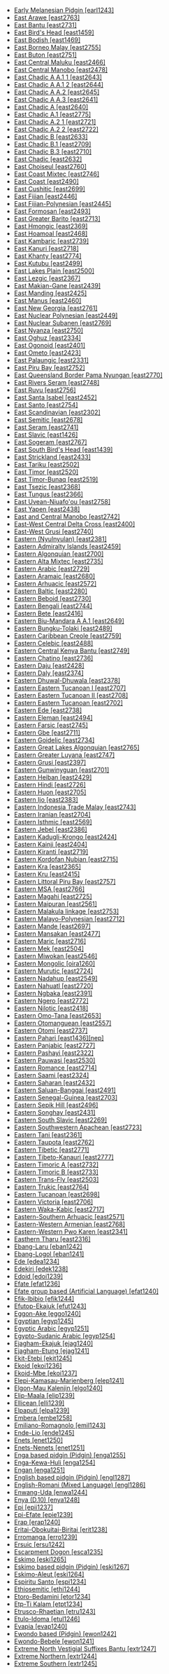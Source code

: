 - [Early Melanesian Pidgin [earl1243]](tree/indo1319/germ1287/nort3152/west2793/nort3175/angl1264/angl1265/merc1242/macr1271/paci1280/earl1243/earl1243.ini)
- [East Arawe [east2763]](tree/aust1307/nucl1752/mala1545/cent2237/east2712/ocea1241/west2818/nort3206/nger1241/viti1243/sout2874/araw1269/araw1283/east2763/east2763.ini)
- [East Bantu [east2731]](tree/atla1278/volt1241/benu1247/bant1294/sout3152/narr1281/east2731/east2731.ini)
- [East Bird's Head [east1459]](tree/east1459/east1459.ini)
- [East Bodish [east1469]](tree/sino1245/bodi1256/bodi1257/tsha1246/east1469/east1469.ini)
- [East Borneo Malay [east2755]](tree/aust1307/nucl1752/mala1545/mala1536/nort3170/mala1538/nucl1733/born1255/sout3190/east2755/east2755.ini)
- [East Buton [east2751]](tree/aust1307/nucl1752/mala1545/cele1242/east2488/sout2928/muna1246/nucl1573/buto1237/east2751/east2751.ini)
- [East Central Maluku [east2466]](tree/aust1307/nucl1752/mala1545/cent2237/cent2245/cent2254/east2466/east2466.ini)
- [East Central Manobo [east2478]](tree/aust1307/nucl1752/mala1545/grea1284/mano1276/cent2255/cent2088/east2742/east2478/east2478.ini)
- [East Chadic A A.1 1 [east2643]](tree/afro1255/chad1250/east2632/east2640/east2775/east2643/east2643.ini)
- [East Chadic A A.1 2 [east2644]](tree/afro1255/chad1250/east2632/east2640/east2775/east2644/east2644.ini)
- [East Chadic A A.2 [east2645]](tree/afro1255/chad1250/east2632/east2640/east2645/east2645.ini)
- [East Chadic A A.3 [east2641]](tree/afro1255/chad1250/east2632/east2640/east2641/east2641.ini)
- [East Chadic A [east2640]](tree/afro1255/chad1250/east2632/east2640/east2640.ini)
- [East Chadic A.1 [east2775]](tree/afro1255/chad1250/east2632/east2640/east2775/east2775.ini)
- [East Chadic A.2 1 [east2721]](tree/afro1255/chad1250/east2632/east2640/east2645/east2721/east2721.ini)
- [East Chadic A.2 2 [east2722]](tree/afro1255/chad1250/east2632/east2640/east2645/east2722/east2722.ini)
- [East Chadic B [east2633]](tree/afro1255/chad1250/east2632/east2633/east2633.ini)
- [East Chadic B.1 [east2709]](tree/afro1255/chad1250/east2632/east2633/east2709/east2709.ini)
- [East Chadic B.3 [east2710]](tree/afro1255/chad1250/east2632/east2633/east2710/east2710.ini)
- [East Chadic [east2632]](tree/afro1255/chad1250/east2632/east2632.ini)
- [East Choiseul [east2760]](tree/aust1307/nucl1752/mala1545/cent2237/east2712/ocea1241/west2818/meso1253/newi1242/stge1234/nort3225/choi1242/east2760/east2760.ini)
- [East Coast Mixtec [east2746]](tree/otom1299/east2557/amuz1253/mixt1422/mixt1423/mixt1427/coas1316/east2746/east2746.ini)
- [East Coast [east2490]](tree/aust1307/nucl1752/mala1545/cele1242/east2488/sout2928/bung1268/east2489/east2490/east2490.ini)
- [East Cushitic [east2699]](tree/afro1255/cush1243/east2699/east2699.ini)
- [East Fijian [east2446]](tree/aust1307/nucl1752/mala1545/cent2237/east2712/ocea1241/cent2060/east2445/east2446/east2446.ini)
- [East Fijian-Polynesian [east2445]](tree/aust1307/nucl1752/mala1545/cent2237/east2712/ocea1241/cent2060/east2445/east2445.ini)
- [East Formosan [east2493]](tree/aust1307/nucl1752/east2493/east2493.ini)
- [East Greater Barito [east2713]](tree/aust1307/nucl1752/mala1545/grea1283/east2713/east2713.ini)
- [East Hmongic [east2369]](tree/hmon1336/hmon1337/nucl1714/nucl1720/east2369/east2369.ini)
- [East Hoamoal [east2468]](tree/aust1307/nucl1752/mala1545/cent2237/cent2245/cent2254/east2466/nunu1252/piru1243/west2843/hoam1238/east2468/east2468.ini)
- [East Kambaric [east2739]](tree/atla1278/volt1241/benu1247/kain1275/cent2242/kamb1317/kamb1319/east2739/east2739.ini)
- [East Kanuri [east2718]](tree/saha1256/west2505/kanu1279/kanu1281/east2718/east2718.ini)
- [East Khanty [east2774]](tree/ural1272/khan1279/east2774/east2774.ini)
- [East Kutubu [east2499]](tree/east2499/east2499.ini)
- [East Lakes Plain [east2500]](tree/lake1255/east2500/east2500.ini)
- [East Lezgic [east2367]](tree/nakh1245/dagh1238/lezg1248/nucl1321/east2367/east2367.ini)
- [East Makian-Gane [east2439]](tree/aust1307/nucl1752/mala1545/cent2237/east2712/sout2850/sout3229/raja1255/sout3231/east2439/east2439.ini)
- [East Manding [east2425]](tree/mand1469/west2780/mand1431/cent2047/mand1432/mand1433/mand1434/mand1435/east2425/east2425.ini)
- [East Manus [east2460]](tree/aust1307/nucl1752/mala1545/cent2237/east2712/ocea1241/admi1239/east2459/manu1262/east2460/east2460.ini)
- [East New Georgia [east2761]](tree/aust1307/nucl1752/mala1545/cent2237/east2712/ocea1241/west2818/meso1253/newi1242/stge1234/nort3225/newg1239/east2761/east2761.ini)
- [East Nuclear Polynesian [east2449]](tree/aust1307/nucl1752/mala1545/cent2237/east2712/ocea1241/cent2060/east2445/poly1242/nucl1485/nort3246/solo1260/cent2298/east2449/east2449.ini)
- [East Nuclear Subanen [east2769]](tree/aust1307/nucl1752/mala1545/grea1284/suba1253/nucl1726/east2769/east2769.ini)
- [East Nyanza [east2750]](tree/atla1278/volt1241/benu1247/bant1294/sout3152/narr1281/east2731/nort3203/grea1289/east2750/east2750.ini)
- [East Oghuz [east2334]](tree/turk1311/comm1245/oghu1246/oghu1243/east2334/east2334.ini)
- [East Ogonoid [east2401]](tree/atla1278/volt1241/benu1247/delt1251/ogon1240/east2401/east2401.ini)
- [East Ometo [east2423]](tree/gong1255/omet1238/east2423/east2423.ini)
- [East Palaungic [east2331]](tree/aust1305/khas1273/pala1352/east2331/east2331.ini)
- [East Piru Bay [east2752]](tree/aust1307/nucl1752/mala1545/cent2237/cent2245/cent2254/east2466/nunu1252/piru1243/east2752/east2752.ini)
- [East Queensland Border Pama Nyungan [east2770]](tree/pama1250/east2770/east2770.ini)
- [East Rivers Seram [east2748]](tree/aust1307/nucl1752/mala1545/cent2237/cent2245/cent2254/east2466/east2741/east2748/east2748.ini)
- [East Ruvu [east2756]](tree/atla1278/volt1241/benu1247/bant1294/sout3152/narr1281/east2731/nort3203/nort3209/ruvu1235/east2756/east2756.ini)
- [East Santa Isabel [east2452]](tree/aust1307/nucl1752/mala1545/cent2237/east2712/ocea1241/west2818/meso1253/newi1242/stge1234/nort3225/sant1458/east2452/east2452.ini)
- [East Santo [east2754]](tree/aust1307/nucl1752/mala1545/cent2237/east2712/ocea1241/nort3195/nort3205/espi1234/east2754/east2754.ini)
- [East Scandinavian [east2302]](tree/indo1319/germ1287/nort3152/nort3160/east2302/east2302.ini)
- [East Semitic [east2678]](tree/afro1255/semi1276/east2678/east2678.ini)
- [East Seram [east2741]](tree/aust1307/nucl1752/mala1545/cent2237/cent2245/cent2254/east2466/east2741/east2741.ini)
- [East Slavic [east1426]](tree/indo1319/balt1263/slav1255/east1426/east1426.ini)
- [East Sogeram [east2767]](tree/nucl1709/mada1298/kala1403/sout3148/soge1235/east2767/east2767.ini)
- [East South Bird's Head [east1439]](tree/sout1516/east1439/east1439.ini)
- [East Strickland [east2433]](tree/east2433/east2433.ini)
- [East Tariku [east2502]](tree/lake1255/tari1255/east2502/east2502.ini)
- [East Timor [east2520]](tree/timo1261/east2519/east2520/east2520.ini)
- [East Timor-Bunaq [east2519]](tree/timo1261/east2519/east2519.ini)
- [East Tsezic [east2368]](tree/nakh1245/dagh1238/avar1255/tsez1239/east2368/east2368.ini)
- [East Tungus [east2366]](tree/tung1282/east2366/east2366.ini)
- [East Uvean-Niuafo'ou [east2758]](tree/aust1307/nucl1752/mala1545/cent2237/east2712/ocea1241/cent2060/east2445/poly1242/nucl1485/east2758/east2758.ini)
- [East Yapen [east2438]](tree/aust1307/nucl1752/mala1545/cent2237/east2712/sout2850/sout3229/cend1238/yape1249/east2438/east2438.ini)
- [East and Central Manobo [east2742]](tree/aust1307/nucl1752/mala1545/grea1284/mano1276/cent2255/cent2088/east2742/east2742.ini)
- [East-West Central Delta Cross [east2400]](tree/atla1278/volt1241/benu1247/delt1251/uppe1418/cent2027/east2400/east2400.ini)
- [East-West Grusi [east2740]](tree/atla1278/volt1241/nort3149/gura1261/cent2243/sout3164/grus1239/east2740/east2740.ini)
- [Eastern (Nyulnyulan) [east2381]](tree/nyul1248/east2381/east2381.ini)
- [Eastern Admiralty Islands [east2459]](tree/aust1307/nucl1752/mala1545/cent2237/east2712/ocea1241/admi1239/east2459/east2459.ini)
- [Eastern Algonquian [east2700]](tree/algi1248/algo1256/east2700/east2700.ini)
- [Eastern Alta Mixtec [east2735]](tree/otom1299/east2557/amuz1253/mixt1422/mixt1423/mixt1427/east2735/east2735.ini)
- [Eastern Arabic [east2729]](tree/afro1255/semi1276/west2786/cent2236/arab1394/arab1395/east2729/east2729.ini)
- [Eastern Aramaic [east2680]](tree/afro1255/semi1276/west2786/cent2236/nort3165/aram1259/east2680/east2680.ini)
- [Eastern Arhuacic [east2572]](tree/chib1249/core1252/magd1236/nort3000/arhu1241/east2571/east2572/east2572.ini)
- [Eastern Baltic [east2280]](tree/indo1319/balt1263/east2280/east2280.ini)
- [Eastern Beboid [east2730]](tree/atla1278/volt1241/benu1247/bant1294/sout3152/bebo1243/east2730/east2730.ini)
- [Eastern Bengali [east2744]](tree/indo1319/indo1320/indo1321/indo1323/oriy1254/gaud1237/gaud1238/east2744/east2744.ini)
- [Eastern Bete [east2416]](tree/atla1278/volt1241/krua1234/east2415/bete1265/east2416/east2416.ini)
- [Eastern Biu-Mandara A A.1 [east2649]](tree/afro1255/chad1250/bium1280/sout3145/bium1275/east2649/east2649.ini)
- [Eastern Bungku-Tolaki [east2489]](tree/aust1307/nucl1752/mala1545/cele1242/east2488/sout2928/bung1268/east2489/east2489.ini)
- [Eastern Caribbean Creole [east2759]](tree/indo1319/germ1287/nort3152/west2793/nort3175/angl1264/angl1265/merc1242/macr1271/guin1259/cari1284/east2759/east2759.ini)
- [Eastern Celebic [east2488]](tree/aust1307/nucl1752/mala1545/cele1242/east2488/east2488.ini)
- [Eastern Central Kenya Bantu [east2749]](tree/atla1278/volt1241/benu1247/bant1294/sout3152/narr1281/east2731/nort3203/cent2274/east2749/east2749.ini)
- [Eastern Chatino [east2736]](tree/otom1299/east2557/popo1292/zapo1436/chat1268/core1263/coas1314/east2736/east2736.ini)
- [Eastern Daju [east2428]](tree/daju1249/east2428/east2428.ini)
- [Eastern Daly [east2374]](tree/east2374/east2374.ini)
- [Eastern Dhuwal-Dhuwala [east2378]](tree/pama1250/yuul1239/sout3142/sout3149/dhuw1248/east2378/east2378.ini)
- [Eastern Eastern Tucanoan I [east2707]](tree/tuca1253/east2698/east2702/east2707/east2707.ini)
- [Eastern Eastern Tucanoan II [east2708]](tree/tuca1253/east2698/east2702/east2708/east2708.ini)
- [Eastern Eastern Tucanoan [east2702]](tree/tuca1253/east2698/east2702/east2702.ini)
- [Eastern Ede [east2738]](tree/atla1278/volt1241/benu1247/defo1239/yoru1244/edek1238/edea1234/east2738/east2738.ini)
- [Eastern Eleman [east2494]](tree/nucl1580/east2494/east2494.ini)
- [Eastern Farsic [east2745]](tree/indo1319/indo1320/iran1269/west2794/sout3157/fars1254/fars1255/east2745/east2745.ini)
- [Eastern Gbe [east2711]](tree/atla1278/volt1241/kwav1236/gbee1241/east2711/east2711.ini)
- [Eastern Goidelic [east2734]](tree/indo1319/celt1248/nucl1715/tgbc1234/insu1254/goid1240/east2734/east2734.ini)
- [Eastern Great Lakes Algonquian [east2765]](tree/algi1248/algo1256/east2765/east2765.ini)
- [Eastern Greater Luyana [east2747]](tree/atla1278/volt1241/benu1247/bant1294/sout3152/narr1281/cent2260/grea1287/east2747/east2747.ini)
- [Eastern Grusi [east2397]](tree/atla1278/volt1241/nort3149/gura1261/cent2243/sout3164/grus1239/east2740/east2397/east2397.ini)
- [Eastern Gunwinyguan [east2701]](tree/gunw1250/gunw1253/east2701/east2701.ini)
- [Eastern Heiban [east2429]](tree/heib1242/east2429/east2429.ini)
- [Eastern Hindi [east2726]](tree/indo1319/indo1320/indo1321/indo1322/subc1234/east2726/east2726.ini)
- [Eastern Huon [east2705]](tree/nucl1709/fini1244/huon1246/east2705/east2705.ini)
- [Eastern Ijo [east2383]](tree/ijoi1239/ijoo1239/east2383/east2383.ini)
- [Eastern Indonesia Trade Malay [east2743]](tree/aust1307/nucl1752/mala1545/mala1536/nort3170/mala1538/vehi1234/east2743/east2743.ini)
- [Eastern Iranian [east2704]](tree/indo1319/indo1320/iran1269/east2704/east2704.ini)
- [Eastern Isthmic [east2569]](tree/chib1249/core1252/isth1243/east2569/east2569.ini)
- [Eastern Jebel [east2386]](tree/east2386/east2386.ini)
- [Eastern Kadugli-Krongo [east2424]](tree/kadu1256/cent2229/east2424/east2424.ini)
- [Eastern Kainji [east2404]](tree/atla1278/volt1241/benu1247/kain1275/cent2242/basa1288/east2404/east2404.ini)
- [Eastern Kiranti [east2719]](tree/sino1245/hima1249/maha1306/kira1253/east2719/east2719.ini)
- [Eastern Kordofan Nubian [east2715]](tree/nubi1251/west2781/cent2232/kord1246/east2715/east2715.ini)
- [Eastern Kra [east2365]](tree/taik1256/kada1291/east2365/east2365.ini)
- [Eastern Kru [east2415]](tree/atla1278/volt1241/krua1234/east2415/east2415.ini)
- [Eastern Littoral Piru Bay [east2757]](tree/aust1307/nucl1752/mala1545/cent2237/cent2245/cent2254/east2466/nunu1252/piru1243/east2752/east2757/east2757.ini)
- [Eastern MSA [east2766]](tree/afro1255/semi1276/west2786/mode1252/east2766/east2766.ini)
- [Eastern Magahi [east2725]](tree/indo1319/indo1320/indo1321/biha1245/mait1254/east2725/east2725.ini)
- [Eastern Maipuran [east2561]](tree/araw1281/east2561/east2561.ini)
- [Eastern Malakula linkage [east2753]](tree/aust1307/nucl1752/mala1545/cent2237/east2712/ocea1241/nort3195/cent2269/mala1539/east2753/east2753.ini)
- [Eastern Malayo-Polynesian [east2712]](tree/aust1307/nucl1752/mala1545/cent2237/east2712/east2712.ini)
- [Eastern Mande [east2697]](tree/mand1469/east2697/east2697.ini)
- [Eastern Mansakan [east2477]](tree/aust1307/nucl1752/mala1545/grea1284/cent2246/mans1261/east2477/east2477.ini)
- [Eastern Maric [east2716]](tree/pama1250/grea1282/guwa1245/mari1445/east2716/east2716.ini)
- [Eastern Mek [east2504]](tree/nucl1709/mekk1240/east2504/east2504.ini)
- [Eastern Miwokan [east2546]](tree/miwo1274/miwo1275/east2546/east2546.ini)
- [Eastern Mongolic [oira1260]](tree/mong1329/oira1260/oira1260.ini)
- [Eastern Murutic [east2724]](tree/aust1307/nucl1752/mala1545/nort3253/sout3154/grea1294/muru1275/east2724/east2724.ini)
- [Eastern Nadahup [east2549]](tree/nada1235/east2549/east2549.ini)
- [Eastern Nahuatl [east2720]](tree/utoa1244/sout3136/cora1261/azte1234/east2720/east2720.ini)
- [Eastern Ngbaka [east2391]](tree/atla1278/volt1241/nort3149/adam1258/uban1244/sere1265/ngba1291/ngba1292/east2391/east2391.ini)
- [Eastern Ngero [east2772]](tree/aust1307/nucl1752/mala1545/cent2237/east2712/ocea1241/west2818/nort3206/nger1241/nger1240/east2772/east2772.ini)
- [Eastern Nilotic [east2418]](tree/nilo1247/east2418/east2418.ini)
- [Eastern Omo-Tana [east2653]](tree/afro1255/cush1243/east2699/lowl1267/sout3055/main1283/omot1245/east2653/east2653.ini)
- [Eastern Otomanguean [east2557]](tree/otom1299/east2557/east2557.ini)
- [Eastern Otomi [east2737]](tree/otom1299/west2783/otop1241/otop1242/otom1297/otom1300/east2737/east2737.ini)
- [Eastern Pahari [east1436][nep]](tree/indo1319/indo1320/indo1321/indo1310/east1436/east1436.ini)
- [Eastern Panjabic [east2727]](tree/indo1319/indo1320/indo1321/indo1324/sind1278/east2727/east2727.ini)
- [Eastern Pashayi [east2322]](tree/indo1319/indo1320/indo1321/indo1324/pash1270/east2322/east2322.ini)
- [Eastern Pauwasi [east2530]](tree/pauw1244/east2530/east2530.ini)
- [Eastern Romance [east2714]](tree/indo1319/ital1284/lati1262/lati1263/impe1234/roma1334/east2714/east2714.ini)
- [Eastern Saami [east2324]](tree/ural1272/saam1281/east2324/east2324.ini)
- [Eastern Saharan [east2432]](tree/saha1256/east2432/east2432.ini)
- [Eastern Saluan-Banggai [east2491]](tree/aust1307/nucl1752/mala1545/cele1242/east2488/salu1251/east2491/east2491.ini)
- [Eastern Senegal-Guinea [east2703]](tree/atla1278/nort3146/nort3148/east2703/east2703.ini)
- [Eastern Sepik Hill [east2496]](tree/sepi1257/sepi1258/east2496/east2496.ini)
- [Eastern Songhay [east2431]](tree/song1307/east2431/east2431.ini)
- [Eastern South Slavic [east2269]](tree/indo1319/balt1263/slav1255/sout3147/east2269/east2269.ini)
- [Eastern Southwestern Apachean [east2723]](tree/atha1245/atha1246/atha1247/apac1239/sout3151/east2723/east2723.ini)
- [Eastern Tani [east2361]](tree/sino1245/macr1268/tani1259/east2361/east2361.ini)
- [Eastern Taupota [east2762]](tree/aust1307/nucl1752/mala1545/cent2237/east2712/ocea1241/west2818/papu1253/nucl1744/nort2848/aret1241/taup1241/east2762/east2762.ini)
- [Eastern Tibetic [east2771]](tree/sino1245/bodi1256/bodi1257/oldm1245/tibe1276/east2771/east2771.ini)
- [Eastern Tibeto-Kanauri [east2777]](tree/sino1245/bodi1256/tibe1275/east2777/east2777.ini)
- [Eastern Timoric A [east2732]](tree/aust1307/nucl1752/mala1545/cent2237/cent2245/timo1259/east2732/east2732.ini)
- [Eastern Timoric B [east2733]](tree/aust1307/nucl1752/mala1545/cent2237/cent2245/timo1260/east2733/east2733.ini)
- [Eastern Trans-Fly [east2503]](tree/east2503/east2503.ini)
- [Eastern Trukic [east2764]](tree/aust1307/nucl1752/mala1545/cent2237/east2712/ocea1241/micr1243/micr1244/cent2276/west2844/pona1247/truk1243/nucl1749/cent2290/east2764/east2764.ini)
- [Eastern Tucanoan [east2698]](tree/tuca1253/east2698/east2698.ini)
- [Eastern Victoria [east2706]](tree/pama1250/sout3135/vict1234/east2706/east2706.ini)
- [Eastern Waka-Kabic [east2717]](tree/pama1250/sout3135/nort3154/waka1283/east2717/east2717.ini)
- [Eastern-Southern Arhuacic [east2571]](tree/chib1249/core1252/magd1236/nort3000/arhu1241/east2571/east2571.ini)
- [Eastern-Western Armenian [east2768]](tree/indo1319/arme1241/east2768/east2768.ini)
- [Eastern-Western Pwo Karen [east2341]](tree/sino1245/kare1337/peri1254/pwoo1239/east2341/east2341.ini)
- [Easthern Tharu [east2316]](tree/indo1319/indo1320/indo1321/biha1245/thar1284/east2316/east2316.ini)
- [Ebang-Laru [eban1242]](tree/heib1242/west2502/cent2049/eban1241/eban1242/eban1242.ini)
- [Ebang-Logol [eban1241]](tree/heib1242/west2502/cent2049/eban1241/eban1241.ini)
- [Ede [edea1234]](tree/atla1278/volt1241/benu1247/defo1239/yoru1244/edek1238/edea1234/edea1234.ini)
- [Edekiri [edek1238]](tree/atla1278/volt1241/benu1247/defo1239/yoru1244/edek1238/edek1238.ini)
- [Edoid [edoi1239]](tree/atla1278/volt1241/benu1247/akpe1249/edoi1239/edoi1239.ini)
- [Efate [efat1236]](tree/aust1307/nucl1752/mala1545/cent2237/east2712/ocea1241/nort3195/cent2269/epie1239/efat1236/efat1236.ini)
- [Efate group based (Artificial Language) [efat1240]](tree/arti1236/efat1240/efat1240.ini)
- [Efik-Ibibio [efik1244]](tree/atla1278/volt1241/benu1247/delt1251/obol1242/cent2253/efik1244/efik1244.ini)
- [Efutop-Ekajuk [efut1243]](tree/atla1278/volt1241/benu1247/bant1294/sout3152/ekoi1237/ekoi1236/ejag1240/efut1243/efut1243.ini)
- [Eggon-Ake [eggo1240]](tree/atla1278/volt1241/benu1247/benu1248/alum1249/jili1242/eggo1240/eggo1240.ini)
- [Egyptian [egyp1245]](tree/afro1255/egyp1245/egyp1245.ini)
- [Egyptic Arabic [egyp1251]](tree/afro1255/semi1276/west2786/cent2236/arab1394/arab1395/egyp1251/egyp1251.ini)
- [Egypto-Sudanic Arabic [egyp1254]](tree/afro1255/semi1276/west2786/cent2236/arab1394/arab1395/egyp1251/egyp1254/egyp1254.ini)
- [Ejagham-Ekajuk [ejag1240]](tree/atla1278/volt1241/benu1247/bant1294/sout3152/ekoi1237/ekoi1236/ejag1240/ejag1240.ini)
- [Ejagham-Etung [ejag1241]](tree/atla1278/volt1241/benu1247/bant1294/sout3152/ekoi1237/ekoi1236/ejag1240/ejag1241/ejag1241.ini)
- [Ekit-Etebi [ekit1245]](tree/atla1278/volt1241/benu1247/delt1251/obol1242/cent2253/ekit1245/ekit1245.ini)
- [Ekoid [ekoi1236]](tree/atla1278/volt1241/benu1247/bant1294/sout3152/ekoi1237/ekoi1236/ekoi1236.ini)
- [Ekoid-Mbe [ekoi1237]](tree/atla1278/volt1241/benu1247/bant1294/sout3152/ekoi1237/ekoi1237.ini)
- [Elepi-Kamasau-Marienberg [elep1241]](tree/nucl1708/mari1433/elep1241/elep1241.ini)
- [Elgon-Mau Kalenjin [elgo1240]](tree/nilo1247/sout2830/kale1246/elgo1240/elgo1240.ini)
- [Elip-Maala [elip1239]](tree/atla1278/volt1241/benu1247/bant1294/sout3152/narr1281/mbam1252/yamb1256/baca1247/nucl1746/elip1239/elip1239.ini)
- [Ellicean [elli1239]](tree/aust1307/nucl1752/mala1545/cent2237/east2712/ocea1241/cent2060/east2445/poly1242/nucl1485/elli1239/elli1239.ini)
- [Elpaputi [elpa1239]](tree/aust1307/nucl1752/mala1545/cent2237/cent2245/cent2254/east2466/nunu1252/piru1243/east2752/sole1243/sera1270/ulia1238/hatu1247/hatu1244/elpa1239/elpa1239.ini)
- [Embera [embe1258]](tree/choc1280/embe1258/embe1258.ini)
- [Emiliano-Romagnolo [emil1243]](tree/indo1319/ital1284/lati1262/lati1263/impe1234/roma1334/ital1285/west2813/shif1234/nort3208/gall1279/emil1243/emil1243.ini)
- [Ende-Lio [ende1245]](tree/aust1307/nucl1752/mala1545/cent2237/cent2245/flor1240/flor1241/ngad1265/ngad1266/ende1245/ende1245.ini)
- [Enets [enet1250]](tree/ural1272/samo1298/core1257/enet1251/enet1250/enet1250.ini)
- [Enets-Nenets [enet1251]](tree/ural1272/samo1298/core1257/enet1251/enet1251.ini)
- [Enga based pidgin (Pidgin) [enga1255]](tree/pidg1258/enga1255/enga1255.ini)
- [Enga-Kewa-Huli [enga1254]](tree/nucl1709/enga1254/enga1254.ini)
- [Engan [enga1251]](tree/nucl1709/enga1254/enga1251/enga1251.ini)
- [English based pidgin (Pidgin) [engl1287]](tree/pidg1258/engl1287/engl1287.ini)
- [English-Romani (Mixed Language) [engl1286]](tree/mixe1287/engl1286/engl1286.ini)
- [Enwang-Uda [enwa1244]](tree/atla1278/volt1241/benu1247/delt1251/obol1242/enwa1244/enwa1244.ini)
- [Enya (D.10) [enya1248]](tree/atla1278/volt1241/benu1247/bant1294/sout3152/narr1281/east2731/enya1248/enya1248.ini)
- [Epi [epii1237]](tree/aust1307/nucl1752/mala1545/cent2237/east2712/ocea1241/nort3195/cent2269/epie1239/epii1237/epii1237.ini)
- [Epi-Efate [epie1239]](tree/aust1307/nucl1752/mala1545/cent2237/east2712/ocea1241/nort3195/cent2269/epie1239/epie1239.ini)
- [Erap [erap1240]](tree/nucl1709/fini1244/fini1245/erap1240/erap1240.ini)
- [Eritai-Obokuitai-Biritai [erit1238]](tree/lake1255/tari1255/east2502/erit1238/erit1238.ini)
- [Erromanga [erro1239]](tree/aust1307/nucl1752/mala1545/cent2237/east2712/ocea1241/sout3173/sout2868/erro1239/erro1239.ini)
- [Ersuic [ersu1242]](tree/sino1245/burm1265/naqi1236/ersu1242/ersu1242.ini)
- [Escarpment Dogon [esca1235]](tree/dogo1299/esca1235/esca1235.ini)
- [Eskimo [eski1265]](tree/eski1264/eski1265/eski1265.ini)
- [Eskimo based pidgin (Pidgin) [eski1267]](tree/pidg1258/eski1267/eski1267.ini)
- [Eskimo-Aleut [eski1264]](tree/eski1264/eski1264.ini)
- [Espiritu Santo [espi1234]](tree/aust1307/nucl1752/mala1545/cent2237/east2712/ocea1241/nort3195/nort3205/espi1234/espi1234.ini)
- [Ethiosemitic [ethi1244]](tree/afro1255/semi1276/west2786/ethi1244/ethi1244.ini)
- [Etoro-Bedamini [etor1234]](tree/bosa1245/etor1234/etor1234.ini)
- [Etp-Ti Kalam [etpt1234]](tree/nucl1709/mada1298/kala1403/kala1404/etpt1234/etpt1234.ini)
- [Etrusco-Rhaetian [etru1243]](tree/etru1243/etru1243.ini)
- [Etulo-Idoma [etul1246]](tree/atla1278/volt1241/benu1247/idom1262/etul1244/etul1246/etul1246.ini)
- [Evapia [evap1240]](tree/nucl1709/mada1298/raic1241/evap1240/evap1240.ini)
- [Ewondo based (Pidgin) [ewon1242]](tree/pidg1258/ewon1242/ewon1242.ini)
- [Ewondo-Bebele [ewon1241]](tree/atla1278/volt1241/benu1247/bant1294/sout3152/narr1281/bant1295/yaun1239/ewon1241/ewon1241.ini)
- [Extreme North Vestigial Suffixes Bantu [extr1247]](tree/atla1278/volt1241/benu1247/bant1294/sout3152/narr1281/abab1240/oldb1234/ngbe1239/extr1247/extr1247.ini)
- [Extreme Northern [extr1244]](tree/aust1307/nucl1752/mala1545/cent2237/east2712/ocea1241/sout3173/newc1243/extr1244/extr1244.ini)
- [Extreme Southern [extr1245]](tree/aust1307/nucl1752/mala1545/cent2237/east2712/ocea1241/sout3173/newc1243/extr1245/extr1245.ini)
